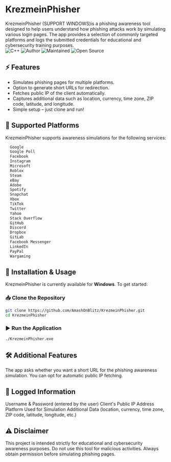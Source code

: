 # KrezmeinPhisher
KrezmeinPhisher (SUPPORT WINDOWS)is a phishing awareness tool designed to help users understand how phishing attacks work by simulating various login pages. The app provides a selection of commonly targeted platforms and logs the submitted credentials for educational and cybersecurity training purposes.  
![C++](https://img.shields.io/badge/Language-C++-blue.svg)
![Author](https://img.shields.io/badge/Author-Amash%20Shafi%20Jami-blue)
![Maintained](https://img.shields.io/maintenance/yes/2025)
![Open Source](https://img.shields.io/badge/Open%20Source-Yes-brightgreen)
## ⚡ Features  
- Simulates phishing pages for multiple platforms.  
- Option to generate short URLs for redirection.  
- Fetches public IP of the client automatically.  
- Captures additional data such as location, currency, time zone, ZIP code, latitude, and longitude.  
- Simple setup – just clone and run!  

## 📌 Supported Platforms  
KrezmeinPhisher supports awareness simulations for the following services:  
```sh
  Google
  Google Poll
  Facebook
  Instagram
  Microsoft
  Roblox
  Steam
  eBay
  Adobe
  Spotify
  Snapchat
  Xbox
  TikTok
  Twitter
  Yahoo
  Stack Overflow
  GitHub
  Discord
  Dropbox
  GitLab
  Facebook Messenger
  LinkedIn
  PayPal
  Wargaming
  ```
## 🚀 Installation & Usage  
KrezmeinPhisher is currently available for **Windows**. To get started:  

### 📥 Clone the Repository  
```sh
git clone https://github.com/AmashOnBlitz/KrezmeinPhisher.git
cd KrezmeinPhisher
```
### ▶️ Run the Application
```sh
./KrezmeinPhisher.exe
```

## 🛠 Additional Features
The app asks whether you want a short URL for the phishing awareness simulation.
You can opt for automatic public IP fetching.

## 📂 Logged Information
Username & Password (entered by the user)
Client's Public IP Address
Platform Used for Simulation
Additional Data (location, currency, time zone, ZIP code, latitude, longitude, etc.)

## ⚠️ Disclaimer
This project is intended strictly for educational and cybersecurity awareness purposes. Do not use this tool for malicious activities. Always obtain permission before simulating phishing pages.



